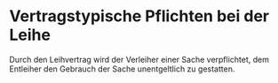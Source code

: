 # Vertragstypische Pflichten bei der Leihe

Durch den Leihvertrag wird der Verleiher einer Sache verpflichtet, dem Entleiher den Gebrauch der Sache unentgeltlich zu gestatten. 

